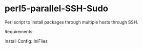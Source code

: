 # perl5-parallel-SSH-Sudo
Perl script to install packages through multiple hosts through SSH.

Requirements:

Install Config::IniFiles
